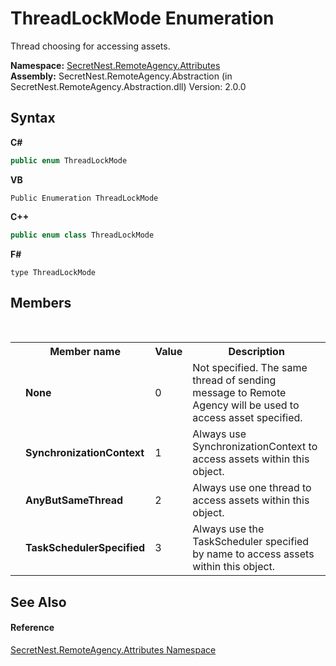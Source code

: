 # ThreadLockMode Enumeration
 

Thread choosing for accessing assets.

**Namespace:**&nbsp;<a href="N_SecretNest_RemoteAgency_Attributes">SecretNest.RemoteAgency.Attributes</a><br />**Assembly:**&nbsp;SecretNest.RemoteAgency.Abstraction (in SecretNest.RemoteAgency.Abstraction.dll) Version: 2.0.0

## Syntax

**C#**<br />
``` C#
public enum ThreadLockMode
```

**VB**<br />
``` VB
Public Enumeration ThreadLockMode
```

**C++**<br />
``` C++
public enum class ThreadLockMode
```

**F#**<br />
``` F#
type ThreadLockMode
```


## Members
&nbsp;<table><tr><th></th><th>Member name</th><th>Value</th><th>Description</th></tr><tr><td /><td target="F:SecretNest.RemoteAgency.Attributes.ThreadLockMode.None">**None**</td><td>0</td><td>Not specified. The same thread of sending message to Remote Agency will be used to access asset specified.</td></tr><tr><td /><td target="F:SecretNest.RemoteAgency.Attributes.ThreadLockMode.SynchronizationContext">**SynchronizationContext**</td><td>1</td><td>Always use SynchronizationContext to access assets within this object.</td></tr><tr><td /><td target="F:SecretNest.RemoteAgency.Attributes.ThreadLockMode.AnyButSameThread">**AnyButSameThread**</td><td>2</td><td>Always use one thread to access assets within this object.</td></tr><tr><td /><td target="F:SecretNest.RemoteAgency.Attributes.ThreadLockMode.TaskSchedulerSpecified">**TaskSchedulerSpecified**</td><td>3</td><td>Always use the TaskScheduler specified by name to access assets within this object.</td></tr></table>

## See Also


#### Reference
<a href="N_SecretNest_RemoteAgency_Attributes">SecretNest.RemoteAgency.Attributes Namespace</a><br />